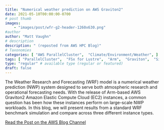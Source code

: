 ```yaml
---
title: "Numerical weather prediction on AWS Graviton2"
date: 2021-05-10T00:00:00-0700
# post thumb
images:
    - "images/post/wfr-g2-header-1260x630.png"
#author
author: "Matt Vaughn"
# description
description: " (reposted from AWS HPC Blog)"
# Taxonomies
categories: [ "AWS ParallelCluster",  "Climate/Environment/Weather", ]
tags: [ "ParallelCluster",  "FSx for Lustre",  "Arm",  "Graviton",  "Simulation",  "Modeling",  "HPC",  "Climate/Environment/Weather",  "Best Practices",  "hpcblog", ]
type: "regular" # available type (regular or featured)
draft: false
---
```


The Weather Research and Forecasting (WRF) model is a numerical weather prediction (NWP) system designed to serve both atmospheric research and operational forecasting needs. With the release of Arm-based AWS Graviton2 Amazon Elastic Compute Cloud (EC2) instances, a common question has been how these instances perform on large-scale NWP workloads. In this blog, we will present results from a standard WRF benchmark simulation and compare across three different instance types.

<a href="https://aws.amazon.com/blogs/hpc/numerical-weather-prediction-on-aws-graviton2/" class="btn btn-primary btn-lg active" role="button" aria-pressed="true" style="margin-top: 8px;">Read the Post on the AWS Blog Channel</a>
